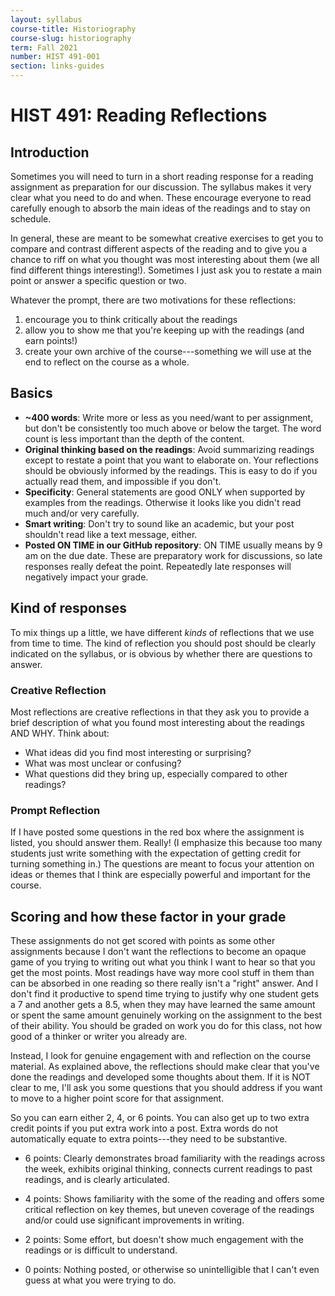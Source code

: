 ```yaml
---
layout: syllabus
course-title: Historiography
course-slug: historiography
term: Fall 2021
number: HIST 491-001
section: links-guides
---
```


# HIST 491: Reading Reflections

## Introduction
Sometimes you will need to turn in a short reading response for a reading assignment as preparation for our discussion. The syllabus makes it very clear what you need to do and when. These encourage everyone to read carefully enough to absorb the main ideas of the readings and to stay on schedule.

In general, these are meant to be somewhat creative exercises to get you to compare and contrast different aspects of the reading and to give you a chance to riff on what you thought was most interesting about them (we all find different things interesting!). Sometimes I just ask you to restate a main point or answer a specific question or two.

Whatever the prompt, there are two motivations for these reflections:
1) encourage you to think critically about the readings
2) allow you to show me that you're keeping up with the readings (and earn points!)
3) create your own archive of the course---something we will use at the end to reflect on the course as a whole.

## Basics
- **~400 words**: Write more or less as you need/want to per assignment, but don't be consistently too much above or below the target. The word count is less important than the depth of the content.
- **Original thinking based on the readings**: Avoid summarizing readings except to restate a point that you want to elaborate on. Your reflections should be obviously informed by the readings. This is easy to do if you actually read them, and impossible if you don't.
- **Specificity**: General statements are good ONLY when supported by examples from the readings. Otherwise it looks like you didn't read much and/or very carefully.
- **Smart writing**: Don't try to sound like an academic, but your post shouldn't read like a text message, either.
- **Posted ON TIME in our GitHub repository**: ON TIME usually means by 9 am on the due date. These are preparatory work for discussions, so late responses really defeat the point. Repeatedly late responses will negatively impact your grade.

## Kind of responses
To mix things up a little, we have different _kinds_ of reflections that we use from time to time. The kind of reflection you should post should be clearly indicated on the syllabus, or is obvious by whether there are questions to answer.

### Creative Reflection
Most reflections are creative reflections in that they ask you to provide a brief description of what you found most interesting about the readings AND WHY. Think about:
- What ideas did you find most interesting or surprising?
- What was most unclear or confusing?
- What questions did they bring up, especially compared to other readings?

### Prompt Reflection
If I have posted some questions in the red box where the assignment is listed, you should answer them. Really! (I emphasize this because too many students just write something with the expectation of getting credit for turning something in.) The questions are meant to focus your attention on ideas or themes that I think are especially powerful and important for the course.



## Scoring and how these factor in your grade
These assignments do not get scored with points as some other assignments because I don't want the reflections to become an opaque game of you trying to writing out what you think I want to hear so that you get the most points. Most readings have way more cool stuff in them than can be absorbed in one reading so there really isn't a "right" answer. And I don't find it productive to spend time trying to justify why one student gets a 7 and another gets a 8.5, when they may have learned the same amount or spent the same amount genuinely working on the assignment to the best of their ability. You should be graded on work you do for this class, not how good of a thinker or writer you already are.

Instead, I look for genuine engagement with and reflection on the course material. As explained above, the reflections should make clear that you've done the readings and developed some thoughts about them. If it is NOT clear to me, I'll ask you some questions that you should address if you want to move to a higher point score for that assignment.

So you can earn either 2, 4, or 6 points. You can also get up to two extra credit points if you put extra work into a post. Extra words do not automatically equate to extra points---they need to be substantive.

- 6 points: Clearly demonstrates broad familiarity with the readings across the week, exhibits original thinking, connects current readings to past readings, and is clearly articulated.

- 4 points: Shows familiarity with the some of the reading and offers some critical reflection on key themes, but uneven coverage of the readings and/or could use significant improvements in writing.

- 2 points: Some effort, but doesn't show much engagement with the readings or is difficult to understand.

- 0 points: Nothing posted, or otherwise so unintelligible that I can't even guess at what you were trying to do.
